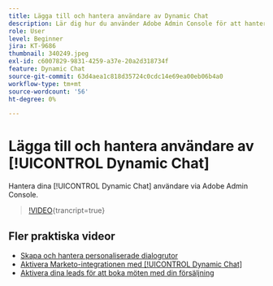 ```yaml
---
title: Lägga till och hantera användare av Dynamic Chat
description: Lär dig hur du använder Adobe Admin Console för att hantera användaråtkomst i Dynamic Chat.
role: User
level: Beginner
jira: KT-9686
thumbnail: 340249.jpeg
exl-id: c6007829-9831-4259-a37e-20a2d318734f
feature: Dynamic Chat
source-git-commit: 63d4aea1c818d35724c0cdc14e69ea00eb06b4a0
workflow-type: tm+mt
source-wordcount: '56'
ht-degree: 0%

---
```


# Lägga till och hantera användare av [!UICONTROL Dynamic Chat]

Hantera dina [!UICONTROL Dynamic Chat]  användare via Adobe Admin Console.

>[!VIDEO](https://video.tv.adobe.com/v/340249/?quality=12&learn=on){trancript=true}

## Fler praktiska videor

* [Skapa och hantera personaliserade dialogrutor](dialogue-management.md)
* [Aktivera Marketo-integrationen med [!UICONTROL Dynamic Chat]](marketo-integration.md)
* [Aktivera dina leads för att boka möten med din försäljning](meeting-booking.md)
